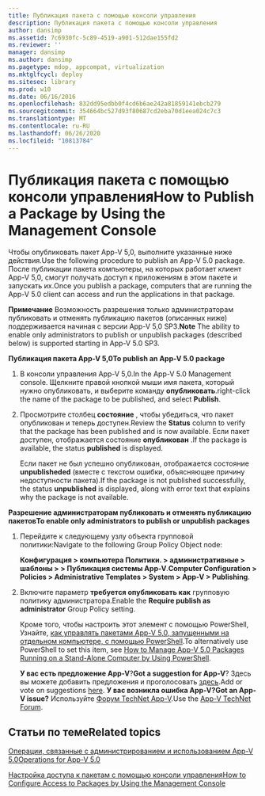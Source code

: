 ```yaml
---
title: Публикация пакета с помощью консоли управления
description: Публикация пакета с помощью консоли управления
author: dansimp
ms.assetid: 7c6930fc-5c89-4519-a901-512dae155fd2
ms.reviewer: ''
manager: dansimp
ms.author: dansimp
ms.pagetype: mdop, appcompat, virtualization
ms.mktglfcycl: deploy
ms.sitesec: library
ms.prod: w10
ms.date: 06/16/2016
ms.openlocfilehash: 832dd95edbb0f4cd6b6ae242a81859141ebcb279
ms.sourcegitcommit: 354664bc527d93f80687cd2eba70d1eea024c7c3
ms.translationtype: MT
ms.contentlocale: ru-RU
ms.lasthandoff: 06/26/2020
ms.locfileid: "10813784"
---
```

# <span data-ttu-id="0189a-103">Публикация пакета с помощью консоли управления</span><span class="sxs-lookup"><span data-stu-id="0189a-103">How to Publish a Package by Using the Management Console</span></span>


<span data-ttu-id="0189a-104">Чтобы опубликовать пакет App-V 5,0, выполните указанные ниже действия.</span><span class="sxs-lookup"><span data-stu-id="0189a-104">Use the following procedure to publish an App-V 5.0 package.</span></span> <span data-ttu-id="0189a-105">После публикации пакета компьютеры, на которых работает клиент App-V 5,0, смогут получать доступ к приложениям в этом пакете и запускать их.</span><span class="sxs-lookup"><span data-stu-id="0189a-105">Once you publish a package, computers that are running the App-V 5.0 client can access and run the applications in that package.</span></span>

<span data-ttu-id="0189a-106">**Примечание**  Возможность разрешения только администраторам публиковать и отменять публикацию пакетов (описанных ниже) поддерживается начиная с версии App-V 5,0 SP3.</span><span class="sxs-lookup"><span data-stu-id="0189a-106">**Note** The ability to enable only administrators to publish or unpublish packages (described below) is supported starting in App-V 5.0 SP3.</span></span>

 

**<span data-ttu-id="0189a-107">Публикация пакета App-V 5,0</span><span class="sxs-lookup"><span data-stu-id="0189a-107">To publish an App-V 5.0 package</span></span>**

1.  <span data-ttu-id="0189a-108">В консоли управления App-V 5,0.</span><span class="sxs-lookup"><span data-stu-id="0189a-108">In the App-V 5.0 Management console.</span></span> <span data-ttu-id="0189a-109">Щелкните правой кнопкой мыши имя пакета, который нужно опубликовать, и выберите команду **опубликовать**.</span><span class="sxs-lookup"><span data-stu-id="0189a-109">right-click the name of the package to be published, and select **Publish**.</span></span>

2.  <span data-ttu-id="0189a-110">Просмотрите столбец **состояние** , чтобы убедиться, что пакет опубликован и теперь доступен.</span><span class="sxs-lookup"><span data-stu-id="0189a-110">Review the **Status** column to verify that the package has been published and is now available.</span></span> <span data-ttu-id="0189a-111">Если пакет доступен, отображается состояние **опубликован** .</span><span class="sxs-lookup"><span data-stu-id="0189a-111">If the package is available, the status **published** is displayed.</span></span>

    <span data-ttu-id="0189a-112">Если пакет не был успешно опубликован, отображается состояние **unpublisheded** (вместе с текстом ошибки, объясняющее причину недоступности пакета).</span><span class="sxs-lookup"><span data-stu-id="0189a-112">If the package is not published successfully, the status **unpublished** is displayed, along with error text that explains why the package is not available.</span></span>

**<span data-ttu-id="0189a-113">Разрешение администраторам публиковать и отменять публикацию пакетов</span><span class="sxs-lookup"><span data-stu-id="0189a-113">To enable only administrators to publish or unpublish packages</span></span>**

1.  <span data-ttu-id="0189a-114">Перейдите к следующему узлу объекта групповой политики:</span><span class="sxs-lookup"><span data-stu-id="0189a-114">Navigate to the following Group Policy Object node:</span></span>

    <span data-ttu-id="0189a-115">**Конфигурация &gt; компьютера Политики. &gt; административные &gt; шаблоны &gt; &gt; Публикация системы App-V**.</span><span class="sxs-lookup"><span data-stu-id="0189a-115">**Computer Configuration &gt; Policies &gt; Administrative Templates &gt; System &gt; App-V &gt; Publishing**.</span></span>

2.  <span data-ttu-id="0189a-116">Включите параметр **требуется опубликовать как** групповую политику администратора.</span><span class="sxs-lookup"><span data-stu-id="0189a-116">Enable the **Require publish as administrator** Group Policy setting.</span></span>

    <span data-ttu-id="0189a-117">Кроме того, чтобы настроить этот элемент с помощью PowerShell, Узнайте, [как управлять пакетами App-V 5,0, запущенными на отдельном компьютере, с помощью PowerShell](how-to-manage-app-v-50-packages-running-on-a-stand-alone-computer-by-using-powershell.md#bkmk-admins-pub-pkgs).</span><span class="sxs-lookup"><span data-stu-id="0189a-117">To alternatively use PowerShell to set this item, see [How to Manage App-V 5.0 Packages Running on a Stand-Alone Computer by Using PowerShell](how-to-manage-app-v-50-packages-running-on-a-stand-alone-computer-by-using-powershell.md#bkmk-admins-pub-pkgs).</span></span>

    <span data-ttu-id="0189a-118">**У вас есть предложение App-V**?</span><span class="sxs-lookup"><span data-stu-id="0189a-118">**Got a suggestion for App-V**?</span></span> <span data-ttu-id="0189a-119">Здесь вы можете добавить предложения и проголосовать [здесь](http://appv.uservoice.com/forums/280448-microsoft-application-virtualization).</span><span class="sxs-lookup"><span data-stu-id="0189a-119">Add or vote on suggestions [here](http://appv.uservoice.com/forums/280448-microsoft-application-virtualization).</span></span> **<span data-ttu-id="0189a-120">У вас возникла ошибка App-V?</span><span class="sxs-lookup"><span data-stu-id="0189a-120">Got an App-V issue?</span></span>** <span data-ttu-id="0189a-121">Используйте [Форум TechNet App-V](https://social.technet.microsoft.com/Forums/home?forum=mdopappv).</span><span class="sxs-lookup"><span data-stu-id="0189a-121">Use the [App-V TechNet Forum](https://social.technet.microsoft.com/Forums/home?forum=mdopappv).</span></span>

## <span data-ttu-id="0189a-122">Статьи по теме</span><span class="sxs-lookup"><span data-stu-id="0189a-122">Related topics</span></span>


[<span data-ttu-id="0189a-123">Операции, связанные с администрированием и использованием App-V 5.0</span><span class="sxs-lookup"><span data-stu-id="0189a-123">Operations for App-V 5.0</span></span>](operations-for-app-v-50.md)

[<span data-ttu-id="0189a-124">Настройка доступа к пакетам с помощью консоли управления</span><span class="sxs-lookup"><span data-stu-id="0189a-124">How to Configure Access to Packages by Using the Management Console</span></span>](how-to-configure-access-to-packages-by-using-the-management-console-50.md)

 

 





